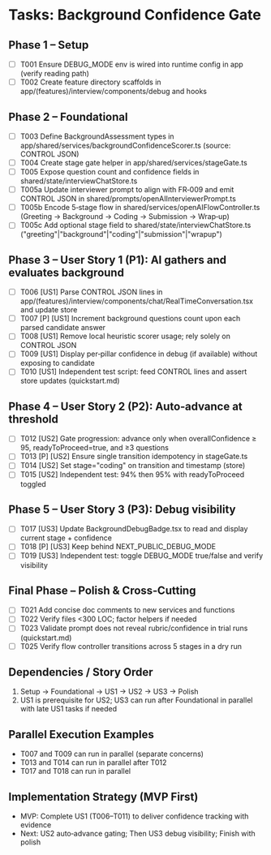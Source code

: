 # Tasks: Background Confidence Gate

## Phase 1 – Setup

- [ ] T001 Ensure DEBUG_MODE env is wired into runtime config in app (verify reading path)
- [ ] T002 Create feature directory scaffolds in app/(features)/interview/components/debug and hooks

## Phase 2 – Foundational

- [ ] T003 Define BackgroundAssessment types in app/shared/services/backgroundConfidenceScorer.ts (source: CONTROL JSON)
- [ ] T004 Create stage gate helper in app/shared/services/stageGate.ts
- [ ] T005 Expose question count and confidence fields in shared/state/interviewChatStore.ts
- [ ] T005a Update interviewer prompt to align with FR‑009 and emit CONTROL JSON in shared/prompts/openAIInterviewerPrompt.ts
- [ ] T005b Encode 5‑stage flow in shared/services/openAIFlowController.ts (Greeting → Background → Coding → Submission → Wrap‑up)
- [ ] T005c Add optional stage field to shared/state/interviewChatStore.ts ("greeting"|"background"|"coding"|"submission"|"wrapup")

## Phase 3 – User Story 1 (P1): AI gathers and evaluates background

- [ ] T006 [US1] Parse CONTROL JSON lines in app/(features)/interview/components/chat/RealTimeConversation.tsx and update store
- [ ] T007 [P] [US1] Increment background questions count upon each parsed candidate answer
- [ ] T008 [US1] Remove local heuristic scorer usage; rely solely on CONTROL JSON
- [ ] T009 [US1] Display per‑pillar confidence in debug (if available) without exposing to candidate
- [ ] T010 [US1] Independent test script: feed CONTROL lines and assert store updates (quickstart.md)

## Phase 4 – User Story 2 (P2): Auto‑advance at threshold

- [ ] T012 [US2] Gate progression: advance only when overallConfidence ≥ 95, readyToProceed=true, and ≥3 questions
- [ ] T013 [P] [US2] Ensure single transition idempotency in stageGate.ts
- [ ] T014 [US2] Set stage="coding" on transition and timestamp (store)
- [ ] T015 [US2] Independent test: 94% then 95% with readyToProceed toggled

## Phase 5 – User Story 3 (P3): Debug visibility

- [ ] T017 [US3] Update BackgroundDebugBadge.tsx to read and display current stage + confidence
- [ ] T018 [P] [US3] Keep behind NEXT_PUBLIC_DEBUG_MODE
- [ ] T019 [US3] Independent test: toggle DEBUG_MODE true/false and verify visibility

## Final Phase – Polish & Cross‑Cutting

- [ ] T021 Add concise doc comments to new services and functions
- [ ] T022 Verify files <300 LOC; factor helpers if needed
- [ ] T023 Validate prompt does not reveal rubric/confidence in trial runs (quickstart.md)
- [ ] T025 Verify flow controller transitions across 5 stages in a dry run

## Dependencies / Story Order

1. Setup → Foundational → US1 → US2 → US3 → Polish
2. US1 is prerequisite for US2; US3 can run after Foundational in parallel with late US1 tasks if needed

## Parallel Execution Examples

- T007 and T009 can run in parallel (separate concerns)
- T013 and T014 can run in parallel after T012
- T017 and T018 can run in parallel

## Implementation Strategy (MVP First)

- MVP: Complete US1 (T006–T011) to deliver confidence tracking with evidence
- Next: US2 auto‑advance gating; Then US3 debug visibility; Finish with polish
